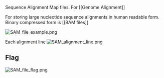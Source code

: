Sequence Alignment Map files.
For [[Genome Alignment]]

For storing large nucleotide sequence alignments in human readable form.
Binary compressed form is [[BAM files]]

![SAM_file_example.png](sam_file_example.png)

Each alignment line
![SAM_alignment_line.png](sam_alignment_line.png)

## Flag

![SAM_file_flag.png](sam_file_flag.png)
